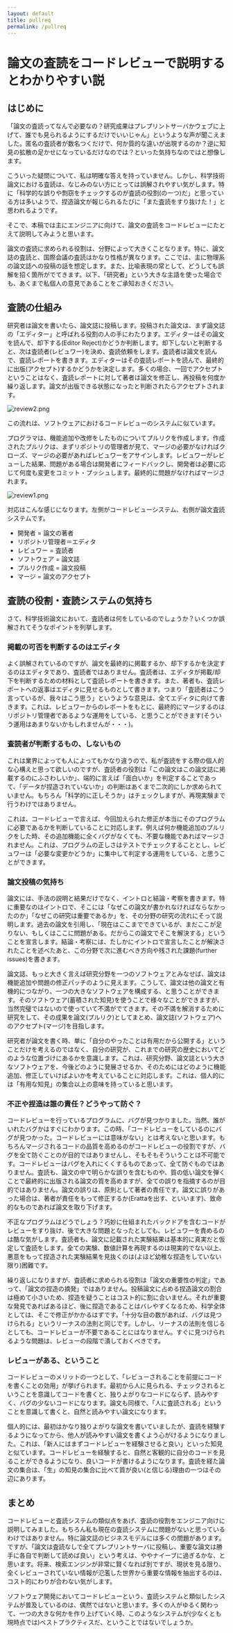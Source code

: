 ```yaml
---
layout: default
title: pullreq
permalink: /pullreq
---
```


# 論文の査読をコードレビューで説明するとわかりやすい説

## はじめに

「論文の査読ってなんで必要なの？研究成果はプレプリントサーバかウェブに上げて、誰でも見られるようにするだけでいいじゃん」というような声が聞こえました。匿名の査読者が数名つくだけで、何か質的な違いが出現するのか？逆に知見の拡散の足かせになっているだけなのでは？といった気持ちなのではと想像します。

こういった疑問について、私は明確な答えを持っていません。しかし、科学技術論文における査読は、なじみのない方にとっては誤解されやすい気がします。特に「科学的な誤りや剽窃をチェックするのが査読の役割(の一つ)だ」と思っている方は多いようで、捏造論文が報じられるたびに「また査読をすり抜けた！」と思われるようです。

そこで、本稿では主にエンジニアに向けて、論文の査読をコードレビューにたとえて説明してみようと思います。

論文の査読に求められる役割は、分野によって大きくことなります。特に、論文誌の査読と、国際会議の査読はかなり性格が異なります。ここでは、主に物理系の論文誌への投稿の話を想定します。また、比喩表現の常として、どうしても誤解を招く箇所がでてきます。以下、「研究者」という大きな主語を使った場合でも、あくまで私個人の意見であることをご承知おきください。

## 査読の仕組み

研究者は論文を書いたら、論文誌に投稿します。投稿された論文は、まず論文誌の「エディター」と呼ばれる役割の人の手にわたります。エディターはその論文を読んで、却下する(Editor Reject)かどうか判断します。却下しないと判断すると、次は査読者(レビュワー)を決め、査読依頼をします。査読者は論文を読んで、査読レポートを書きます。エディターはその査読レポートを読んで、最終的に出版(アクセプト)するかどうかを決定します。多くの場合、一回でアクセプトということはなく、査読レポートに対して著者は論文を修正し、再投稿を何度か繰り返します。論文が出版できる状態になったと判断されたらアクセプトされます。

![review2.png](../images/review2.png)

この流れは、ソフトウェアにおけるコードレビューのシステムに似ています。

プログラマは、機能追加や改修をしたものについてプルリクを作成します。作成されたプルリクは、まずリポジトリの管理者が見て、マージの必要がなければクローズ、マージの必要があればレビュワーをアサインします。レビュワーがレビューした結果、問題がある場合は開発者にフィードバックし、開発者は必要に応じて何度も変更をコミット・プッシュします。最終的に問題がなければマージされます。

![review1.png](../images/review1.png)

対応はこんな感じになります。左側がコードレビューシステム、右側が論文査読システムです。

* 開発者 = 論文の著者
* リポジトリ管理者＝エディタ
* レビュワー = 査読者
* ソフトウェア = 論文誌
* プルリク作成 = 論文投稿
* マージ = 論文のアクセプト

## 査読の役割・査読システムの気持ち

さて、科学技術論文において、査読者は何をしているのでしょうか？いくつか誤解されてそうなポイントを列挙します。

### 掲載の可否を判断するのはエディタ

よく誤解されているのですが、論文を最終的に掲載するか、却下するかを決定するのはエディタであり、査読者ではありません。査読者は、エディタが掲載/却下を判断するための材料として査読レポートを書きます。また、著者も、査読レポートへの返事はエディタに見せるものとして書きます。つまり「査読者はこう言っているが、我々はこう思う」というような意見は、全てエディタに向けて書きます。これは、レビュワーからのレポートをもとに、最終的にマージするのはリポジトリ管理者であるような運用をしている、と思うことができます(そういう運用はあまりないかもしれませんが・・・)。

### 査読者が判断するもの、しないもの

これは業界によっても人によってもかなり違うので、私が査読をする際の個人的な心構えと思って欲しいのですが、査読者の役割は「この論文はこの論文誌に掲載するのにふさわしいか」、端的に言えば「面白いか」を判定することであって、「データが捏造されていないか」の判断はあくまで二次的にしか求められていません。もちろん「科学的に正しそうか」はチェックしますが、再現実験まで行うわけではありません。

これは、コードレビューで言えば、今回加えられた修正が本当にそのプログラムに必要であるかを判断していることに対応します。例えば何か機能追加のプルリクをした時、その追加機能に全くバグがなくても、不要な機能であればマージされません。これは、プログラムの正しさはテストでチェックすることとし、レビュワーは「必要な変更かどうか」に集中して判定する運用をしている、と思うことができます。

### 論文投稿の気持ち

論文には、手法の説明と結果だけでなく、イントロと結論・考察を書きます。特に重要なのはイントロで、そこには「なぜこの論文が書かれなければならなかったのか」「なぜこの研究は重要であるか」を、その分野の研究の流れにそって説明します。過去の論文を引用し、「現在はここまでできているが、まだここが足りない、もしくはここに問題がある。だからこの論文でそこを解決する」ということを宣言します。結論・考察には、たしかにイントロで宣言したことが解決されたことを述べたあと、この分野で次に進むべき方向や残された課題(further issues)を書きます。

論文誌、もっと大きく言えば研究分野を一つのソフトウェアとみなせば、論文は機能追加や問題の修正パッチのように見えます。こうして、論文は他の論文と有機的につながり、一つの大きなソフトウェアを構成する、と思うことができます。そのソフトウェア(蓄積された知見)を使うことで様々なことができますが、当然完璧ではないので使っていて不満がでてきます。その不満を解消するために研究をして、その成果を論文(プルリク)としてまとめ、論文誌(ソフトウェア)へのアクセプト(マージ)を目指します。

研究者が論文を書く時、単に「自分のやったことは有用だから公開する」ということだけを考えるのではなく、自分の研究が、これまでの研究の歴史においてどのような位置づけにあるかを意識します。これは、研究分野、論文誌という大きなソフトウェアを、今後どのように発展させるか、そのためにはどのように機能追加、修正していけばよいかを考えていることに対応します。これは、個人的には「有用な知見」の集合以上の意味を持っていると思います。

### 不正や捏造は誰の責任？どうやって防ぐ？

コードレビューを行っているプログラムに、バグが見つかりました。当然、誰がいれたバグかはすぐにわかります。この時、「コードレビューをしているのにバグが見つかった。コードレビューには意味がない」とは考えないと思います。もちろんマージされるコードの品質を高めるのがコードレビューの役割ですが、バグを全て防ぐことのが目的ではありませんし、そもそもそういうことは不可能です。コードレビューはバグを入れにくくするものであって、全て防ぐものではありません。査読も、論文の中で明らかな誤りを含むものや、質の低い論文を弾くことで最終的に出版される論文の質を高めますが、全ての誤りを指摘するのが目的ではありません。論文の誤りは、原則として著者の責任です。論文に誤りがあった場合は、著者が責任をもって修正するか(Erattaを出す、といいます)、致命的なものであれば論文を取り下げます。

不正なプログラムはどうでしょう？巧妙に仕組まれたバックドアを含むコードがレビューをすり抜け、後で大きな問題となったとしても、レビュワーを責めるのは酷な気がします。査読者も、論文に記載された実験結果は基本的に真実だと仮定して査読をします。全ての実験、数値計算を再現するのは現実的でない以上、悪意をもって捏造された実験結果を見抜くのは(よほど幼稚な捏造をしていない限り)困難です。

繰り返しになりますが、査読者に求められる役割は「論文の重要性の判定」であって、「論文の捏造の摘発」ではありません。投稿論文に占める捏造論文の割合は極めて小さいため、捏造を疑うことはコスト的に割に合いません。それが重要な発見であればあるほど、後に捏造であることはバレやすくなるため、科学全体としては、そこで修正がかかるはずです。「十分な目の数があれば、バグは見つけられる」というリーナスの法則と同じです。しかし、リーナスの法則を信じるとしても、コードレビューが不要であることにはなりません。すぐに見つけられるような問題は、レビューの段階で潰しておくべきです。

### レビューがある、ということ

コードレビューのメリットの一つとして、「レビューされることを前提にコードを書くことの効用」が挙げられます。最初から人に見られる、チェックされるということを意識してコードを書くと、独りよがりなコードにならず、読みやすく、バグの少ないコードになります。論文も同様で、「人に査読される」ということを意識して書くと、自然と読みやすい論文になります。

個人的には、最初はかなり独りよがりな論文を書いていましたが、査読を経験するようになってから、他人が読みやすい論文を書くよう心がけるようになりました。これは、「新人にはまずコードレビューを経験させると良い」といった知見と似ています。コードレビューを経験すると、自然と客観的に自分のコードを見ることができるようになり、良いコードが書けるようになります。査読を経た論文の集合は、「生」の知見の集合に比べて質が良い(と信じる)理由の一つはその辺にあります。

## まとめ

コードレビューと査読システムの類似点をあげ、査読の役割をエンジニア向けに説明してみました。もちろん私も現在の査読システムに問題がないと思っているわけではありません。特に論文誌のビジネスモデルには多くの問題があります。ですが、「論文は査読なしで全てプレプリントサーバに投稿し、重要な論文は勝手に各自で判断して読めば良い」という考えは、ややナイーブに過ぎるかな、と思います。将来、検索エンジンが非常に賢くなれば別ですが、現状を見る限り、全くレビューされていない情報が氾濫した世界から重要な情報を抽出するのは、コスト的にわりが合わない気がします。

ソフトウェア開発においてコードレビューという、査読システムと類似したシステムが普及しているのは、偶然ではないと思います。多くの人がゆるく関わって、一つの大きな何かを作り上げていく時、このようなシステムが(少なくとも現時点では)ベストプラクティスだ、ということではないでしょうか。


